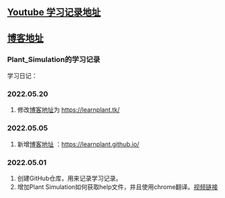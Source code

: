 

## [**Youtube 学习记录地址**](https://www.youtube.com/user/weitungwang/videos) 


## [**博客地址**](https://learnplant.github.io/) 

### Plant_Simulation的学习记录

学习日记：
### 2022.05.20
1. 修改[博客地址](https://learnplant.tk/)为 https://learnplant.tk/

### 2022.05.05
1. 新增[博客地址](https://learnplant.github.io/) ：https://learnplant.github.io/




### 2022.05.01
1. 创建GitHub仓库，用来记录学习记录。
2. 增加Plant Simulation如何获取help文件，并且使用chrome翻译。[视频链接](https://youtu.be/XaVzhJewkkU)